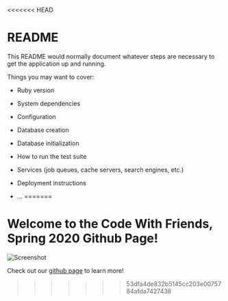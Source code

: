 <<<<<<< HEAD
# README

This README would normally document whatever steps are necessary to get the
application up and running.

Things you may want to cover:

* Ruby version

* System dependencies

* Configuration

* Database creation

* Database initialization

* How to run the test suite

* Services (job queues, cache servers, search engines, etc.)

* Deployment instructions

* ...
=======
# Welcome to the Code With Friends, Spring 2020 Github Page!

![Screenshot](https://raw.githubusercontent.com/ScottKwang/CodeWithFriends-Spring2020/master/assets/images/banner_new.png)

Check out our [github page](https://scottkwang.github.io/CodeWithFriends-Spring2020/) to learn more!
>>>>>>> 53dfa4de832b5145cc203e0075784afda7427438
